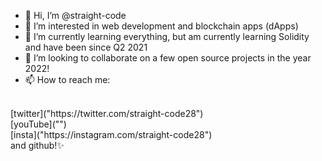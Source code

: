 - 👋 Hi, I’m @straight-code
- 👀 I’m interested in web development and blockchain apps (dApps) 
- 🌱 I’m currently learning everything, but am currently learning Solidity and have been since Q2 2021
- 💞️ I’m looking to collaborate on a few open source projects in the year 2022! 
- 📫 How to reach me:
<br>
[twitter]("https://twitter.com/straight-code28")
<br>
[youTube]("")
<br>
[insta]("https://instagram.com/straight-code28")
<br>
and github!✨
